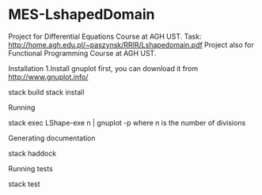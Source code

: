 # MES-LshapedDomain
Project for Differential Equations Course at AGH UST.
Task: http://home.agh.edu.pl/~paszynsk/RRIR/Lshapedomain.pdf
Project also for Functional Programming Course at AGH UST.



Installation
1.Install gnuplot first, you can download it from http://www.gnuplot.info/

stack build
stack install

Running

stack exec LShape-exe n | gnuplot -p
where n is the number of divisions

Generating documentation

stack haddock

Running tests

stack test
